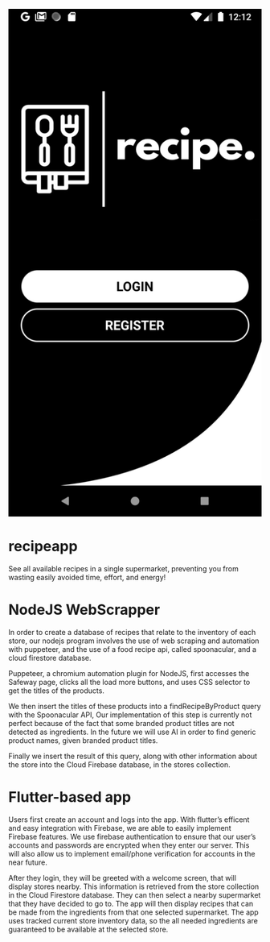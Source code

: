 ![](app/flutter_01.png)

# recipeapp
See all available recipes in a single supermarket, preventing you from wasting easily avoided time, effort, and energy!

# NodeJS WebScrapper
In order to create a database of recipes that relate to the inventory of each store, our nodejs program involves the use of web scraping and automation with puppeteer, and the use of a food recipe api, called spoonacular, and a cloud firestore database.

Puppeteer, a chromium automation plugin for NodeJS, first accesses the Safeway page, clicks all the load more buttons, and uses CSS selector to get the titles of the products.

We then insert the titles of these products into a findRecipeByProduct query with the Spoonacular API,  Our implementation of this step is currently not perfect because of the fact that some branded product titles are not detected as ingredients. In the future we will use AI in order to find generic product names, given branded product titles. 

Finally we insert the result of this query, along with other information about the store into the Cloud Firebase database, in the stores collection.

# Flutter-based app
Users first create an account and logs into the app. With flutter’s efficent and easy integration with Firebase, we are able to easily implement Firebase features. We use firebase authentication to ensure that our user’s accounts and passwords are encrypted when they enter our server. This will also allow us to implement email/phone verification for accounts in the near future.

After they login, they will be greeted with a welcome screen, that will display stores nearby. This information is retrieved from the store collection in the Cloud Firestore database. They can then select a nearby supermarket that they have decided to go to. The app will then display recipes that can be made from the ingredients from that one selected supermarket. The app uses tracked current store inventory data, so the all needed ingredients are guaranteed to be available at the selected store. 

[](app/flutter_01.png)

